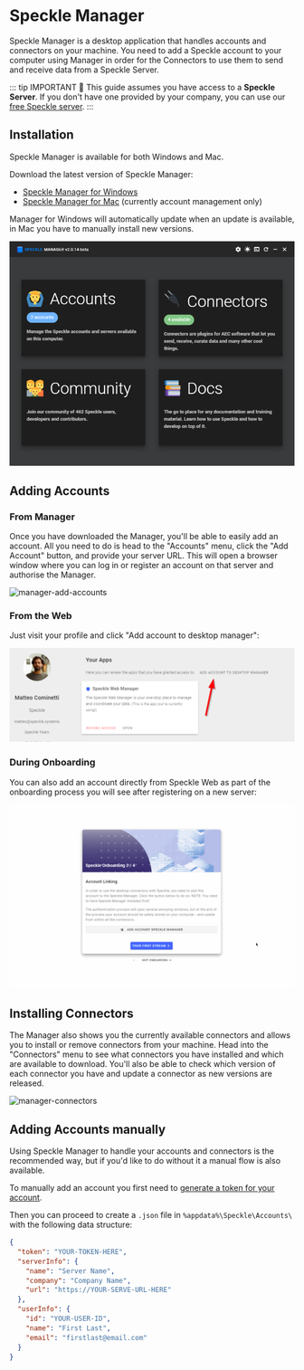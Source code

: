 # Speckle Manager

Speckle Manager is a desktop application that handles accounts and connectors on your machine. You need to add a Speckle account to your computer using Manager in order for the Connectors to use them to send and receive data from a Speckle Server.

::: tip IMPORTANT 🙌
This guide assumes you have access to a **Speckle Server**.
If you don't have one provided by your company, you can use our [free Speckle server](https://speckle.systems/getstarted/).
:::

## Installation

Speckle Manager is available for both Windows and Mac.

Download the latest version of Speckle Manager:

- [Speckle Manager for Windows](https://speckle-releases.ams3.digitaloceanspaces.com/manager/SpeckleManager%20Setup.exe)
- [Speckle Manager for Mac](https://speckle-releases.ams3.digitaloceanspaces.com/manager/SpeckleManager%20Setup.dmg) (currently account management only)

Manager for Windows will automatically update when an update is available, in Mac you have to manually install new versions.

![screenshot of the manager](../.vuepress/public/assets/manager.png)

## Adding Accounts

### From Manager

Once you have downloaded the Manager, you'll be able to easily add an account. All you need to do is head to the "Accounts" menu, click the "Add Account" button, and provide your server URL. This will open a browser window where you can log in or register an account on that server and authorise the Manager.

![manager-add-accounts](https://user-images.githubusercontent.com/7717434/106609140-2c07ba80-655d-11eb-9728-d59b850ac9a2.gif)

### From the Web

Just visit your profile and click "Add account to desktop manager":

![image-20210322195941511](./img/manager/image-20210322195941511.png)

### During Onboarding

You can also add an account directly from Speckle Web as part of the onboarding process you will see after registering on a new server:

![account-onboarding](./img/manager/account-onboarding.gif)

## Installing Connectors

The Manager also shows you the currently available connectors and allows you to install or remove connectors from your machine. Head into the "Connectors" menu to see what connectors you have installed and which are available to download. You'll also be able to check which version of each connector you have and update a connector as new versions are released.

![manager-connectors](https://user-images.githubusercontent.com/7717434/106609134-2b6f2400-655d-11eb-8d2a-1730115e3bc7.gif)

## Adding Accounts manually

Using Speckle Manager to handle your accounts and connectors is the recommended way, but if you'd like to do without it a manual flow is also available.

To manually add an account you first need to [generate a token for your account](/dev/tokens-apps).

Then you can proceed to create a `.json` file in `%appdata%\Speckle\Accounts\` with the following data structure:

```json
{
  "token": "YOUR-TOKEN-HERE",
  "serverInfo": {
    "name": "Server Name",
    "company": "Company Name",
    "url": "https://YOUR-SERVE-URL-HERE"
  },
  "userInfo": {
    "id": "YOUR-USER-ID",
    "name": "First Last",
    "email": "firstlast@email.com"
  }
}
```
